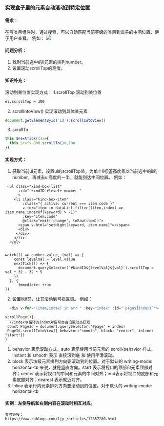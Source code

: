 ### 实现盒子里的元素自动滚动到特定位置
#### 需求：
 在写类目组件时，通过搜索，可以自动匹配当前等级的类目到盒子的中间位置，便于用户查看。
 例如：
 <img src="https://image.onesugar.cn/kadb7amS418V1wdh5QkSL3MFooeDGxs2/1626947368%281%29.png">
 
#### 问题分析：
 1. 找到当前选中的li元素的排列number。
 2. 设置滚动scrollTop的高度。
  

#### 知识补充：
滚动到某位置实现方式：
1.scrollTop 滚动到某位置
```JS
el.scrollTop = 300
```  
2. scrollIntoView() 实现滚动到具体某元素
```js
document.getElementById('id').scrollIntoView()
```
3. scrollTo
```js
this.$nextTick(()=>{
  this.$refs.DOM.scrollTo()0,200
})

```


#### 实现方式：
1. 获取当前ul元素，设置ul的scrollTop值，为单个li标签高度乘以当前选中的li的number，再减去ul高度的一半，就能到达中间位置。
  例如：
  ```JS
   <ul class="kind-box-list"
        :id="`kindID`+level+ number "
        >
      <li class="kind-box-item"
          :class="{ active: current === item.code }"
          v-for="item in dataList.filter((item,index) => item.name.indexOf(keyword) > -1)"
          :key="item.code"
          @click="emit('change', toRaw(item))">
        <span v-html="setHight(keyword, item.name)"></span>
        <div>
       </div>
      </li>
    </ul>


  watch(() => number.value, (val) => {
      const levelVal = level.value
      nextTick(() => {
        document.querySelector(`#kindID${levelVal}${val}`).scrollTop = val * 32 - 32 * 5
      })
    }, {
        immediate: true
  })

  ```
  2. 设置li标签，让其滚动到可视区域。
  例如：
```js
  <div v-for="(item,index) in arr " :key="index" :id="`page${index}`"></div>
  ```
  ```JS
scrollPage(){
    //index与循环的index对应可自由设置动态获取
   const PageId = document.querySelector('#page' + index)
   PageId.scrollIntoView({ behavior:"smooth", block: "center", inline: "start"})
}
```
1. behavior 表示滚动方式。auto 表示使用当前元素的 scroll-behavior 样式。instant 和 smooth
表示 直接滚到底 和 使用平滑滚动。
2. block 表示块级元素排列方向要滚动到的位置。对于默认的 writing-mode: horizontal-tb
来说，就是竖直方向。start 表示将视口的顶部和元素顶部对齐；center
表示将视口的中间和元素的中间对齐；end表示将视口的底部和元素底部对齐；nearest 表示就近对齐。
3. inline 表示行内元素排列方向要滚动到的位置。对于默认的 writing-mode: horizontal-tb


#### 实例：左侧导航和右侧内容在滚动时相互对应。
```JS
参考链接：
https://www.cnblogs.com/ljy-/articles/12857280.html
```
